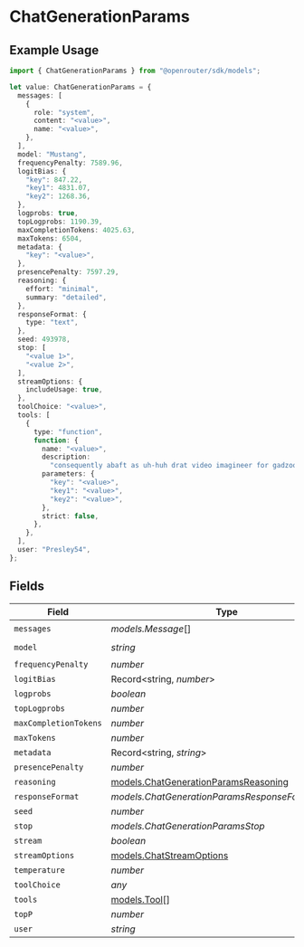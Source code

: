 # ChatGenerationParams

## Example Usage

```typescript
import { ChatGenerationParams } from "@openrouter/sdk/models";

let value: ChatGenerationParams = {
  messages: [
    {
      role: "system",
      content: "<value>",
      name: "<value>",
    },
  ],
  model: "Mustang",
  frequencyPenalty: 7589.96,
  logitBias: {
    "key": 847.22,
    "key1": 4831.07,
    "key2": 1268.36,
  },
  logprobs: true,
  topLogprobs: 1190.39,
  maxCompletionTokens: 4025.63,
  maxTokens: 6504,
  metadata: {
    "key": "<value>",
  },
  presencePenalty: 7597.29,
  reasoning: {
    effort: "minimal",
    summary: "detailed",
  },
  responseFormat: {
    type: "text",
  },
  seed: 493978,
  stop: [
    "<value 1>",
    "<value 2>",
  ],
  streamOptions: {
    includeUsage: true,
  },
  toolChoice: "<value>",
  tools: [
    {
      type: "function",
      function: {
        name: "<value>",
        description:
          "consequently abaft as uh-huh drat video imagineer for gadzooks",
        parameters: {
          "key": "<value>",
          "key1": "<value>",
          "key2": "<value>",
        },
        strict: false,
      },
    },
  ],
  user: "Presley54",
};
```

## Fields

| Field                                                                              | Type                                                                               | Required                                                                           | Description                                                                        |
| ---------------------------------------------------------------------------------- | ---------------------------------------------------------------------------------- | ---------------------------------------------------------------------------------- | ---------------------------------------------------------------------------------- |
| `messages`                                                                         | *models.Message*[]                                                                 | :heavy_check_mark:                                                                 | N/A                                                                                |
| `model`                                                                            | *string*                                                                           | :heavy_check_mark:                                                                 | N/A                                                                                |
| `frequencyPenalty`                                                                 | *number*                                                                           | :heavy_minus_sign:                                                                 | N/A                                                                                |
| `logitBias`                                                                        | Record<string, *number*>                                                           | :heavy_minus_sign:                                                                 | N/A                                                                                |
| `logprobs`                                                                         | *boolean*                                                                          | :heavy_minus_sign:                                                                 | N/A                                                                                |
| `topLogprobs`                                                                      | *number*                                                                           | :heavy_minus_sign:                                                                 | N/A                                                                                |
| `maxCompletionTokens`                                                              | *number*                                                                           | :heavy_minus_sign:                                                                 | N/A                                                                                |
| `maxTokens`                                                                        | *number*                                                                           | :heavy_minus_sign:                                                                 | N/A                                                                                |
| `metadata`                                                                         | Record<string, *string*>                                                           | :heavy_minus_sign:                                                                 | N/A                                                                                |
| `presencePenalty`                                                                  | *number*                                                                           | :heavy_minus_sign:                                                                 | N/A                                                                                |
| `reasoning`                                                                        | [models.ChatGenerationParamsReasoning](../models/chatgenerationparamsreasoning.md) | :heavy_minus_sign:                                                                 | N/A                                                                                |
| `responseFormat`                                                                   | *models.ChatGenerationParamsResponseFormatUnion*                                   | :heavy_minus_sign:                                                                 | N/A                                                                                |
| `seed`                                                                             | *number*                                                                           | :heavy_minus_sign:                                                                 | N/A                                                                                |
| `stop`                                                                             | *models.ChatGenerationParamsStop*                                                  | :heavy_minus_sign:                                                                 | N/A                                                                                |
| `stream`                                                                           | *boolean*                                                                          | :heavy_minus_sign:                                                                 | N/A                                                                                |
| `streamOptions`                                                                    | [models.ChatStreamOptions](../models/chatstreamoptions.md)                         | :heavy_minus_sign:                                                                 | N/A                                                                                |
| `temperature`                                                                      | *number*                                                                           | :heavy_minus_sign:                                                                 | N/A                                                                                |
| `toolChoice`                                                                       | *any*                                                                              | :heavy_minus_sign:                                                                 | N/A                                                                                |
| `tools`                                                                            | [models.Tool](../models/tool.md)[]                                                 | :heavy_minus_sign:                                                                 | N/A                                                                                |
| `topP`                                                                             | *number*                                                                           | :heavy_minus_sign:                                                                 | N/A                                                                                |
| `user`                                                                             | *string*                                                                           | :heavy_minus_sign:                                                                 | N/A                                                                                |